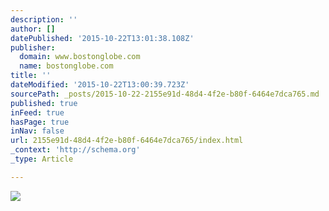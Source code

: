 ```yaml
---
description: ''
author: []
datePublished: '2015-10-22T13:01:38.108Z'
publisher:
  domain: www.bostonglobe.com
  name: bostonglobe.com
title: ''
dateModified: '2015-10-22T13:00:39.723Z'
sourcePath: _posts/2015-10-22-2155e91d-48d4-4f2e-b80f-6464e7dca765.md
published: true
inFeed: true
hasPage: true
inNav: false
url: 2155e91d-48d4-4f2e-b80f-6464e7dca765/index.html
_context: 'http://schema.org'
_type: Article

---
```

![](https://c.o0bg.com/rf/image_1920w/Boston/2011-2020/2015/10/05/BostonGlobe.com/EditorialOpinion/Images/sousanis1004-web.jpg)